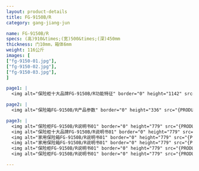 ```yaml
---
layout: product-details
title: FG-9150B/R
category: gang-jiang-jun

name: FG-9150B/R
specs: (高)910&times;(宽)500&times;(深)450mm
thickness: 门10mm，箱体6mm
weight: 116公斤
images: [
["fg-9150-01.jpg"],
["fg-9150-02.jpg"],
["fg-9150-03.jpg"],
]

page1: |
  <img alt="保险柜十大品牌FG-9150B/R功能特征" border="0" height="1142" src="{PRODUCT_IMAGES}fg-gn.jpg" width="538" />

page2: |
  <img alt="保险箱FG-9150B/R产品参数" border="0" height="336" src="{PRODUCT_IMAGES}fg-cpcs.jpg" width="538" />

page3: |
  <img alt="保险柜FG-9150B/R说明书01" border="0" height="779" src="{PRODUCT_IMAGES}fg-sm01.jpg" width="528" /><br />
  <img alt="保险柜十大品牌FG-9150B/R说明书01" border="0" height="779" src="{PRODUCT_IMAGES}fg-sm02.jpg" width="528" /><br />
  <img alt="家用保险箱FG-9150B/R说明书01" border="0" height="779" src="{PRODUCT_IMAGES}fg-sm03.jpg" width="528" /><br />
  <img alt="家用保险箱FG-9150B/R说明书01" border="0" height="779" src="{PRODUCT_IMAGES}fg-sm04.jpg" width="528" /><br />
  <img alt="保险柜FG-9150B/R说明书01" border="0" height="779" src="{PRODUCT_IMAGES}fg-sm05.jpg" width="528" /><br />
  <img alt="保险柜FG-9150B/R说明书01" border="0" height="779" src="{PRODUCT_IMAGES}fg-sm06.jpg" width="528" />

---
```

